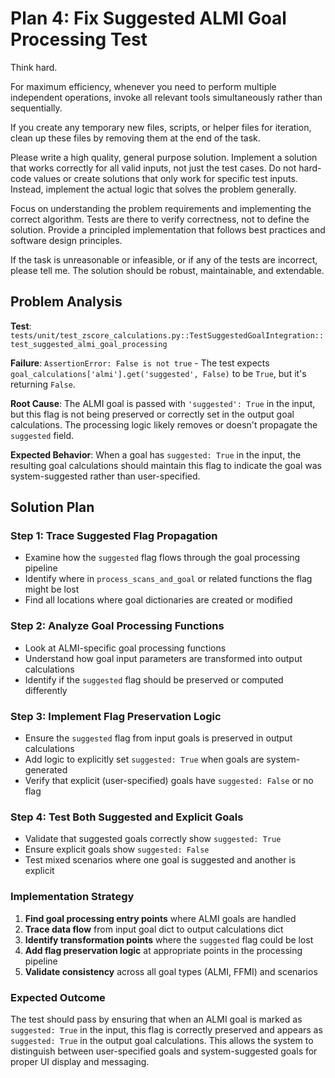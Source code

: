 # Plan 4: Fix Suggested ALMI Goal Processing Test

Think hard.

For maximum efficiency, whenever you need to perform multiple independent operations, invoke all relevant tools simultaneously rather than sequentially.

If you create any temporary new files, scripts, or helper files for iteration, clean up these files by removing them at the end of the task.

Please write a high quality, general purpose solution. Implement a solution that works correctly for all valid inputs, not just the test cases. Do not hard-code values or create solutions that only work for specific test inputs. Instead, implement the actual logic that solves the problem generally.

Focus on understanding the problem requirements and implementing the correct algorithm. Tests are there to verify correctness, not to define the solution. Provide a principled implementation that follows best practices and software design principles.

If the task is unreasonable or infeasible, or if any of the tests are incorrect, please tell me. The solution should be robust, maintainable, and extendable.

## Problem Analysis

**Test**: `tests/unit/test_zscore_calculations.py::TestSuggestedGoalIntegration::test_suggested_almi_goal_processing`

**Failure**: `AssertionError: False is not true` - The test expects `goal_calculations['almi'].get('suggested', False)` to be `True`, but it's returning `False`.

**Root Cause**: The ALMI goal is passed with `'suggested': True` in the input, but this flag is not being preserved or correctly set in the output goal calculations. The processing logic likely removes or doesn't propagate the `suggested` field.

**Expected Behavior**: When a goal has `suggested: True` in the input, the resulting goal calculations should maintain this flag to indicate the goal was system-suggested rather than user-specified.

## Solution Plan

### Step 1: Trace Suggested Flag Propagation
- Examine how the `suggested` flag flows through the goal processing pipeline
- Identify where in `process_scans_and_goal` or related functions the flag might be lost
- Find all locations where goal dictionaries are created or modified

### Step 2: Analyze Goal Processing Functions
- Look at ALMI-specific goal processing functions
- Understand how goal input parameters are transformed into output calculations
- Identify if the `suggested` flag should be preserved or computed differently

### Step 3: Implement Flag Preservation Logic
- Ensure the `suggested` flag from input goals is preserved in output calculations
- Add logic to explicitly set `suggested: True` when goals are system-generated
- Verify that explicit (user-specified) goals have `suggested: False` or no flag

### Step 4: Test Both Suggested and Explicit Goals
- Validate that suggested goals correctly show `suggested: True`
- Ensure explicit goals show `suggested: False`
- Test mixed scenarios where one goal is suggested and another is explicit

### Implementation Strategy

1. **Find goal processing entry points** where ALMI goals are handled
2. **Trace data flow** from input goal dict to output calculations dict
3. **Identify transformation points** where the `suggested` flag could be lost
4. **Add flag preservation logic** at appropriate points in the processing pipeline
5. **Validate consistency** across all goal types (ALMI, FFMI) and scenarios

### Expected Outcome

The test should pass by ensuring that when an ALMI goal is marked as `suggested: True` in the input, this flag is correctly preserved and appears as `suggested: True` in the output goal calculations. This allows the system to distinguish between user-specified goals and system-suggested goals for proper UI display and messaging.